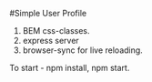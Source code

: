 #Simple User Profile

1. BEM css-classes.
2. express server
3. browser-sync for live reloading.

To start - npm install, npm start.